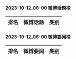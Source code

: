#### 2023-10-12_06-00  微博话题榜

| 排名 | 微博话题 | 类别 |
| --- | --- | --- |
#### 2023-10-12_06-00  微博要闻榜

| 排名 | 微博要闻 | 类别 |
| --- | --- | --- |

